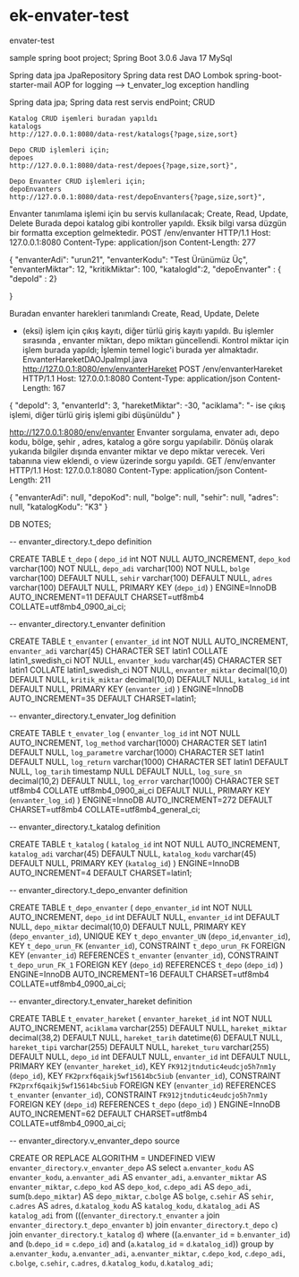 # ek-envater-test
envater-test

sample spring boot project;
Spring Boot 3.0.6
Java 17
MySql


Spring data jpa
JpaRepository
Spring data rest
DAO 
Lombok
spring-boot-starter-mail
AOP for logging --> t_envater_log
exception handling


Spring data jpa;
Spring data rest servis endPoint;
CRUD
      
    Katalog CRUD işemleri buradan yapıldı  
    katalogs
    http://127.0.0.1:8080/data-rest/katalogs{?page,size,sort}
    
    Depo CRUD işlemleri için;
    depoes
    http://127.0.0.1:8080/data-rest/depoes{?page,size,sort}",
 	
 	Depo Envanter CRUD işlemleri için;
    depoEnvanters
	http://127.0.0.1:8080/data-rest/depoEnvanters{?page,size,sort}",


Envanter tanımlama işlemi için bu servis kullanılacak; Create, Read, Update, Delete
Burada depoi katalog gibi kontroller yapıldı.
Eksik bilgi varsa düzgün bir formatta exception gelmektedir.
POST /env/envanter HTTP/1.1
Host: 127.0.0.1:8080
Content-Type: application/json
Content-Length: 277

{
                "envanterAdi": "urun21",
                "envanterKodu": "Test Ürünümüz Üç",
                "envanterMiktar": 12,
                "kritikMiktar": 100,
                "katalogId":2,
                "depoEnvanter" :  { "depoId" : 2}
                
}


Buradan envanter harekleri tanımlandı Create, Read, Update, Delete
- (eksi) işlem için çıkış kayıtı, diğer türlü giriş kayıtı yapıldı.
Bu işlemler sırasında , envanter miktarı, depo miktarı güncellendi.
Kontrol miktar için işlem burada yapıldı;
İşlemin temel logic'i burada yer almaktadır.
EnvanterHareketDAOJpaImpl.java
http://127.0.0.1:8080/env/envanterHareket
POST /env/envanterHareket HTTP/1.1
Host: 127.0.0.1:8080
Content-Type: application/json
Content-Length: 167

{
                "depoId": 3,
                "envanterId": 3,
                "hareketMiktar": -30,
                "aciklama": "- ise çıkış işlemi, diğer türlü giriş işlemi gibi düşünüldu"
}



http://127.0.0.1:8080/env/envanter
Envanter sorgulama, envater adı, depo kodu, bölge, şehir , adres, katalog a göre sorgu yapılabilir.
Dönüş olarak yukarıda bilgiler dışında envanter miktar ve depo miktar verecek.
Veri tabanına view eklendi, o view üzerinde sorgu yapıldı.
GET /env/envanter HTTP/1.1
Host: 127.0.0.1:8080
Content-Type: application/json
Content-Length: 211

{
                "envanterAdi": null,
                "depoKod": null,
                "bolge": null,
                "sehir": null,
                "adres": null,
                "katalogKodu": "K3"
}


DB NOTES;

-- envanter_directory.t_depo definition

CREATE TABLE `t_depo` (
  `depo_id` int NOT NULL AUTO_INCREMENT,
  `depo_kod` varchar(100) NOT NULL,
  `depo_adi` varchar(100) NOT NULL,
  `bolge` varchar(100) DEFAULT NULL,
  `sehir` varchar(100) DEFAULT NULL,
  `adres` varchar(100) DEFAULT NULL,
  PRIMARY KEY (`depo_id`)
) ENGINE=InnoDB AUTO_INCREMENT=11 DEFAULT CHARSET=utf8mb4 COLLATE=utf8mb4_0900_ai_ci;


-- envanter_directory.t_envanter definition

CREATE TABLE `t_envanter` (
  `envanter_id` int NOT NULL AUTO_INCREMENT,
  `envanter_adi` varchar(45) CHARACTER SET latin1 COLLATE latin1_swedish_ci NOT NULL,
  `envanter_kodu` varchar(45) CHARACTER SET latin1 COLLATE latin1_swedish_ci NOT NULL,
  `envanter_miktar` decimal(10,0) DEFAULT NULL,
  `kritik_miktar` decimal(10,0) DEFAULT NULL,
  `katalog_id` int DEFAULT NULL,
  PRIMARY KEY (`envanter_id`)
) ENGINE=InnoDB AUTO_INCREMENT=35 DEFAULT CHARSET=latin1;


-- envanter_directory.t_envater_log definition

CREATE TABLE `t_envater_log` (
  `envanter_log_id` int NOT NULL AUTO_INCREMENT,
  `log_method` varchar(1000) CHARACTER SET latin1 DEFAULT NULL,
  `log_parametre` varchar(1000) CHARACTER SET latin1 DEFAULT NULL,
  `log_return` varchar(1000) CHARACTER SET latin1 DEFAULT NULL,
  `log_tarih` timestamp NULL DEFAULT NULL,
  `log_sure_sn` decimal(10,2) DEFAULT NULL,
  `log_error` varchar(1000) CHARACTER SET utf8mb4 COLLATE utf8mb4_0900_ai_ci DEFAULT NULL,
  PRIMARY KEY (`envanter_log_id`)
) ENGINE=InnoDB AUTO_INCREMENT=272 DEFAULT CHARSET=utf8mb4 COLLATE=utf8mb4_general_ci;


-- envanter_directory.t_katalog definition

CREATE TABLE `t_katalog` (
  `katalog_id` int NOT NULL AUTO_INCREMENT,
  `katalog_adi` varchar(45) DEFAULT NULL,
  `katalog_kodu` varchar(45) DEFAULT NULL,
  PRIMARY KEY (`katalog_id`)
) ENGINE=InnoDB AUTO_INCREMENT=4 DEFAULT CHARSET=latin1;


-- envanter_directory.t_depo_envanter definition

CREATE TABLE `t_depo_envanter` (
  `depo_envanter_id` int NOT NULL AUTO_INCREMENT,
  `depo_id` int DEFAULT NULL,
  `envanter_id` int DEFAULT NULL,
  `depo_miktar` decimal(10,0) DEFAULT NULL,
  PRIMARY KEY (`depo_envanter_id`),
  UNIQUE KEY `t_depo_envanter_UN` (`depo_id`,`envanter_id`),
  KEY `t_depo_urun_FK` (`envanter_id`),
  CONSTRAINT `t_depo_urun_FK` FOREIGN KEY (`envanter_id`) REFERENCES `t_envanter` (`envanter_id`),
  CONSTRAINT `t_depo_urun_FK_1` FOREIGN KEY (`depo_id`) REFERENCES `t_depo` (`depo_id`)
) ENGINE=InnoDB AUTO_INCREMENT=16 DEFAULT CHARSET=utf8mb4 COLLATE=utf8mb4_0900_ai_ci;


-- envanter_directory.t_envater_hareket definition

CREATE TABLE `t_envater_hareket` (
  `envanter_hareket_id` int NOT NULL AUTO_INCREMENT,
  `aciklama` varchar(255) DEFAULT NULL,
  `hareket_miktar` decimal(38,2) DEFAULT NULL,
  `hareket_tarih` datetime(6) DEFAULT NULL,
  `hareket_tipi` varchar(255) DEFAULT NULL,
  `hareket_turu` varchar(255) DEFAULT NULL,
  `depo_id` int DEFAULT NULL,
  `envanter_id` int DEFAULT NULL,
  PRIMARY KEY (`envanter_hareket_id`),
  KEY `FK912jtndutic4eudcjo5h7nm1y` (`depo_id`),
  KEY `FK2prxf6qaikj5wf15614bc5iub` (`envanter_id`),
  CONSTRAINT `FK2prxf6qaikj5wf15614bc5iub` FOREIGN KEY (`envanter_id`) REFERENCES `t_envanter` (`envanter_id`),
  CONSTRAINT `FK912jtndutic4eudcjo5h7nm1y` FOREIGN KEY (`depo_id`) REFERENCES `t_depo` (`depo_id`)
) ENGINE=InnoDB AUTO_INCREMENT=62 DEFAULT CHARSET=utf8mb4 COLLATE=utf8mb4_0900_ai_ci;


-- envanter_directory.v_envanter_depo source

CREATE OR REPLACE
ALGORITHM = UNDEFINED VIEW `envanter_directory`.`v_envanter_depo` AS
select
    `a`.`envanter_kodu` AS `envanter_kodu`,
    `a`.`envanter_adi` AS `envanter_adi`,
    `a`.`envanter_miktar` AS `envanter_miktar`,
    `c`.`depo_kod` AS `depo_kod`,
    `c`.`depo_adi` AS `depo_adi`,
    sum(`b`.`depo_miktar`) AS `depo_miktar`,
    `c`.`bolge` AS `bolge`,
    `c`.`sehir` AS `sehir`,
    `c`.`adres` AS `adres`,
    `d`.`katalog_kodu` AS `katalog_kodu`,
    `d`.`katalog_adi` AS `katalog_adi`
from
    (((`envanter_directory`.`t_envanter` `a`
join `envanter_directory`.`t_depo_envanter` `b`)
join `envanter_directory`.`t_depo` `c`)
join `envanter_directory`.`t_katalog` `d`)
where
    ((`a`.`envanter_id` = `b`.`envanter_id`)
        and (`b`.`depo_id` = `c`.`depo_id`)
            and (`a`.`katalog_id` = `d`.`katalog_id`))
group by
    `a`.`envanter_kodu`,
    `a`.`envanter_adi`,
    `a`.`envanter_miktar`,
    `c`.`depo_kod`,
    `c`.`depo_adi`,
    `c`.`bolge`,
    `c`.`sehir`,
    `c`.`adres`,
    `d`.`katalog_kodu`,
    `d`.`katalog_adi`;
